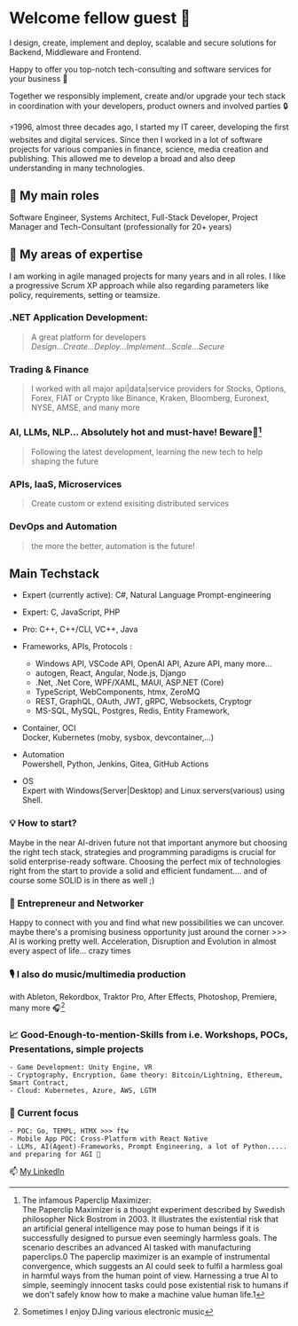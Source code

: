 # Welcome fellow guest 👯

I design, create, implement and deploy, scalable and secure solutions for Backend, Middleware and Frontend.

Happy to offer you top-notch tech-consulting and software services for your business 🎯

Together we responsibly implement, create and/or upgrade your tech stack in coordination with your developers, product owners and involved parties 🔒

⚡1996, almost three decades ago, I started my IT career, developing the first websites and digital services. Since then I worked in a lot of software projects for various companies in finance, science, media creation and publishing. This allowed me to develop a broad and also deep understanding in many technologies.

## 🎥 My main roles  

Software Engineer, Systems Architect, Full-Stack Developer, Project Manager and Tech-Consultant (professionally for 20+ years)

## 🔱 My areas of expertise

I am working in agile managed projects for many years and in all roles. I like a progressive Scrum XP approach while also regarding parameters like policy, requirements, setting or teamsize.

### .NET Application Development:   
> A great platform for developers  
> *Design...Create...Deploy...Implement...Scale...Secure*

### Trading & Finance
> I worked with all major api|data|service providers for Stocks, Options, Forex, FIAT or Crypto like Binance, Kraken, Bloomberg, Euronext, NYSE, AMSE, and many more

### AI, LLMs, NLP... Absolutely hot and must-have! Beware📎[^paperclip]
> Following the latest development, learning the new tech to help shaping the future

### APIs, IaaS, Microservices
> Create custom or extend exisiting distributed services 

### DevOps and Automation
> the more the better, automation is the future!

## Main Techstack
* Expert (currently active): C#, Natural Language Prompt-engineering
* Expert: C, JavaScript, PHP
* Pro: C++, C++/CLI, VC++, Java
* Frameworks, APIs, Protocols :  
  - Windows API, VSCode API, OpenAI API, Azure API, many more...
  - autogen, React, Angular, Node.js, Django
  - .Net, .Net Core, WPF/XAML, MAUI, ASP.NET (Core)
  - TypeScript, WebComponents, htmx, ZeroMQ
  - REST, GraphQL, OAuth, JWT, gRPC, Websockets, Cryptogr
  - MS-SQL, MySQL, Postgres, Redis, Entity Framework, 
* Container, OCI  
Docker, Kubernetes (moby, sysbox, devcontainer,...)  

* Automation  
Powershell, Python, Jenkins, Gitea, GitHub Actions

* OS  
Expert with Windows(Server|Desktop) and Linux servers(various) using Shell.  



### 💡 How to start?

Maybe in the near AI-driven future not that important anymore but choosing the right tech stack, strategies and programming paradigms is crucial for solid enterprise-ready software. Choosing the perfect mix of technologies right from the start to provide a solid and efficient fundament.... and of course some SOLID is in there as well ;)

### 🏅 Entrepreneur and Networker

Happy to connect with you and find what new possibilities we can uncover. maybe there's a promising business opportunity just around the corner >>> AI is working pretty well. Acceleration, Disruption and Evolution in almost every aspect of life... crazy times  

### 🎙️ I also do music/multimedia production  

with Ableton, Rekordbox, Traktor Pro, After Effects, Photoshop, Premiere, many more 🎧[^djing]  

### 📈 Good-Enough-to-mention-Skills from i.e. Workshops, POCs, Presentations, simple projects  

    - Game Development: Unity Engine, VR
    - Cryptography, Encryption, Game theory: Bitcoin/Lightning, Ethereum, Smart Contract, 
    - Cloud: Kubernetes, Azure, AWS, LGTM

### 🌱 Current focus

    - POC: Go, TEMPL, HTMX >>> ftw
    - Mobile App POC: Cross-Platform with React Native
    - LLMs, AI(Agent)-Frameworks, Prompt Engineering, a lot of Python..... and preparing for AGI 🔭

📫 [My LinkedIn](https://www.linkedin.com/in/42dorian/)  
  
[^paperclip]:  
    The infamous Paperclip Maximizer:  
    The Paperclip Maximizer is a thought experiment described by Swedish philosopher Nick Bostrom in 2003. It illustrates the existential risk that an artificial general intelligence may pose to human beings if it is successfully designed to pursue even seemingly harmless goals. The scenario describes an advanced AI tasked with manufacturing paperclips.0 The paperclip maximizer is an example of instrumental convergence, which suggests an AI could seek to fulfil a harmless goal in harmful ways from the human point of view. Harnessing a true AI to simple, seemingly innocent tasks could pose existential risk to humans if we don't safely know how to make a machine value human life.1

[^djing]:
    Sometimes I enjoy DJing various electronic music
<!--

📫 [My GitHub](https://github.com/0xDO)

**0xDO/0xDO** is a ✨ _special_ ✨ repository because its `README.md` (this file) appears on your GitHub profile.

Here are some ideas to get you started:

- 🔭 I’m currently working on ...
- 🌱 I’m currently learning ...
- 👯 I’m looking to collaborate on ...
- 🤔 I’m looking for help with ...
- 💬 Ask me about ...
- 📫 How to reach me: ...
- 😄 Pronouns: ...
- ⚡ Fun fact: ...
-->
